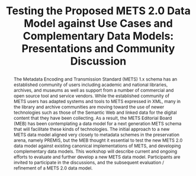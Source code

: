 ---
abstract: The Metadata Encoding and Transmission Standard (METS) 1.x schema has an
  established community of users including academic and national libraries, archives,
  and museums as well as support from a number of commercial and open source tool
  and service vendors. While the established community of METS users has adapted systems
  and tools to METS expressed in XML, many in the library and archive communities
  are moving toward the use of newer technologies such as those of the Semantic Web
  and linked data for the digital content that they have been collecting. As a result,
  the METS Editorial Board (MEB) has been contemplating a data model for a next generation
  METS schema that will facilitate these kinds of technologies. The initial approach
  to a new METS data model aligned very closely to metadata schemes in the preservation
  arena, namely PREMIS, but the MEB thought it essential to test the new METS 2.0
  data model against existing canonical implementations of METS, and developing complementary
  data models. This workshop will describe current and ongoing efforts to evaluate
  and further develop a new METS data model. Participants are invited to participate
  in the discussions, and the subsequent evaluation / refinement of a METS 2.0 data
  model.
creators:
- Habing, Thomas
- Caron, Bertrand
- Nef, Andreas
- Hoebelheinrich, Nancy
date: null
document_url: https://services.phaidra.univie.ac.at/api/object/o:429620/download
grand_parent: iPRES
institutions: []
keywords:
- aggregation formats; digital object description; metadata encoding and transmission
  standard
- metadata standards alignment
- digital preservation
landing_page_url: https://phaidra.univie.ac.at/o:429620
language: eng
layout: publication
license: CC BY 4.0 International
notes_url: null
parent: iPRES 2015
presentation_url: null
size: 310778
source_name: iPRES
title: 'Testing the Proposed METS 2.0 Data Model against Use Cases and Complementary
  Data Models: Presentations and Community Discussion'
type: paper
year: 2015
---